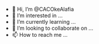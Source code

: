 - 👋 Hi, I’m @CACOkeAlafia
- 👀 I’m interested in ...
- 🌱 I’m currently learning ...
- 💞️ I’m looking to collaborate on ...
- 📫 How to reach me ...

<!---
CACOkeAlafia/CACOkeAlafia is a ✨ special ✨ repository because its `README.md` (this file) appears on your GitHub profile.
You can click the Preview link to take a look at your changes.
--->

